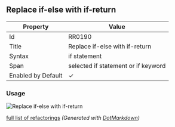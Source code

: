 ## Replace if\-else with if\-return

| Property           | Value                               |
| ------------------ | ----------------------------------- |
| Id                 | RR0190                              |
| Title              | Replace if\-else with if\-return    |
| Syntax             | if statement                        |
| Span               | selected if statement or if keyword |
| Enabled by Default | &#x2713;                            |

### Usage

![Replace if-else with if-return](../../images/refactorings/ReplaceIfElseWithIfReturn.png)

[full list of refactorings](Refactorings.md)
*\(Generated with [DotMarkdown](http://github.com/JosefPihrt/DotMarkdown)\)*